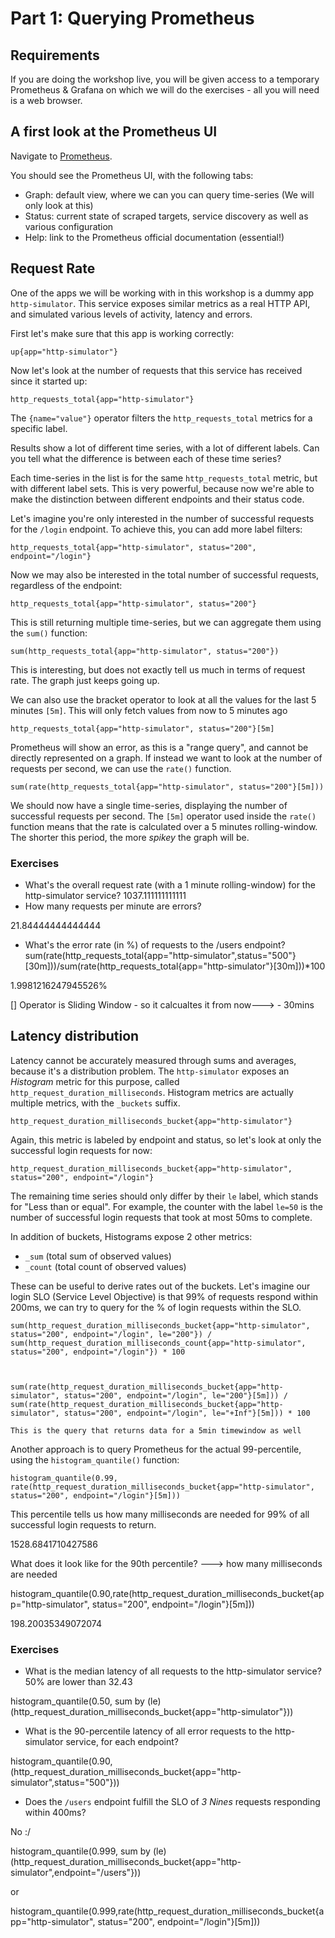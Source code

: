 # Part 1: Querying Prometheus

## Requirements

If you are doing the workshop live, you will be given access to a temporary Prometheus & Grafana on which we will do the exercises - all you will need is a web browser.
 
## A first look at the Prometheus UI

Navigate to [Prometheus](http://metrics.workshop.devops.beekeeper.rocks).

You should see the Prometheus UI, with the following tabs:
- Graph: default view, where we can you can query time-series (We will only look at this)
- Status: current state of scraped targets, service discovery as well as various configuration
- Help: link to the Prometheus official documentation (essential!)

## Request Rate

One of the  apps we will be working with in this workshop is a dummy app `http-simulator`. This service exposes similar metrics as a real HTTP API, and simulated various levels of activity, latency and errors.

First let's make sure that this app is working correctly:

    up{app="http-simulator"}
    
Now let's look at the number of requests that this service has received since it started up:

    http_requests_total{app="http-simulator"}

The `{name="value"}` operator filters the `http_requests_total` metrics for a specific label.

Results show a lot of different time series, with a lot of different labels. Can you tell what the difference is between each of these time series?

Each time-series in the list is for the same `http_requests_total` metric, but with different label sets. This is very powerful, because now we're able to make the distinction between different endpoints and their status code.

Let's imagine you're only interested in the number of successful requests for the `/login` endpoint. To achieve this, you can add more label filters:

    http_requests_total{app="http-simulator", status="200", endpoint="/login"}

Now we may also be interested in the total number of successful requests, regardless of the endpoint:

    http_requests_total{app="http-simulator", status="200"}
    
This is still returning multiple time-series, but we can aggregate them using the `sum()` function:

    sum(http_requests_total{app="http-simulator", status="200"})
 
This is interesting, but does not exactly tell us much in terms of request rate. The graph just keeps going up.

We can also use the bracket operator to look at all the values for the last 5 minutes `[5m]`. This will only fetch values from now to 5 minutes ago
    
    http_requests_total{app="http-simulator", status="200"}[5m]

Prometheus will show an error, as this is a "range query", and cannot be directly represented on a graph. If instead we want to look at the number of requests per second, we can use the `rate()` function.

    sum(rate(http_requests_total{app="http-simulator", status="200"}[5m]))

We should now have a single time-series, displaying the number of successful requests per second. The `[5m]` operator used inside the `rate()` function means that the rate is calculated over a 5 minutes rolling-window. The shorter this period, the more _spikey_ the graph will be.

### Exercises

- What's the overall request rate (with a 1 minute rolling-window) for the http-simulator service?
1037.111111111111
- How many requests per minute are errors?

21.84444444444444

- What's the error rate (in %) of requests to the /users endpoint?
sum(rate(http_requests_total{app="http-simulator",status="500"}[30m]))/sum(rate(http_requests_total{app="http-simulator"}[30m]))*100

1.9981216247945526%


[] Operator is Sliding Window - so it calcualtes it from now---> - 30mins
## Latency distribution

Latency cannot be accurately measured through sums and averages, because it's a distribution problem. The `http-simulator` exposes an _Histogram_ metric for this purpose, called `http_request_duration_milliseconds`. Histogram metrics are actually multiple metrics, with the `_buckets` suffix.

    http_request_duration_milliseconds_bucket{app="http-simulator"}

Again, this metric is labeled by endpoint and status, so let's look at only the successful login requests for now:

    http_request_duration_milliseconds_bucket{app="http-simulator", status="200", endpoint="/login"}

The remaining time series should only differ by their `le` label, which stands for "Less than or equal". For example, the counter with the label `le=50` is the number of successful login requests that took at most 50ms to complete.

In addition of buckets, Histograms expose 2 other metrics:
- `_sum` (total sum of observed values)
- `_count` (total count of observed values)

These can be useful to derive rates out of the buckets. Let's imagine our login SLO (Service Level Objective) is that 99% of requests respond within 200ms, we can try to query for the % of login requests within the SLO.

    sum(http_request_duration_milliseconds_bucket{app="http-simulator", status="200", endpoint="/login", le="200"}) / sum(http_request_duration_milliseconds_count{app="http-simulator", status="200", endpoint="/login"}) * 100



    sum(rate(http_request_duration_milliseconds_bucket{app="http-simulator", status="200", endpoint="/login", le="200"}[5m])) / sum(rate(http_request_duration_milliseconds_bucket{app="http-simulator", status="200", endpoint="/login", le="+Inf"}[5m])) * 100

    This is the query that returns data for a 5min timewindow as well

Another approach is to query Prometheus for the actual 99-percentile, using the `histogram_quantile()` function:

    histogram_quantile(0.99, rate(http_request_duration_milliseconds_bucket{app="http-simulator", status="200", endpoint="/login"}[5m]))

This percentile tells us how many milliseconds are needed for 99% of all successful login requests to return.

1528.6841710427586



What does it look like for the 90th percentile? ---> how many milliseconds are needed

histogram_quantile(0.90,rate(http_request_duration_milliseconds_bucket{app="http-simulator", status="200", endpoint="/login"}[5m]))

198.20035349072074


### Exercises

- What is the median latency of all requests to the http-simulator service?
50% are lower than 32.43

histogram_quantile(0.50, sum by (le) (http_request_duration_milliseconds_bucket{app="http-simulator"}))

- What is the 90-percentile latency of all error requests to the http-simulator service, for each endpoint?

histogram_quantile(0.90, (http_request_duration_milliseconds_bucket{app="http-simulator",status="500"}))

- Does the `/users` endpoint fulfill the SLO of _3 Nines_ requests responding within 400ms?

No :/


histogram_quantile(0.999, sum by (le) (http_request_duration_milliseconds_bucket{app="http-simulator",endpoint="/users"}))

or

histogram_quantile(0.999,rate(http_request_duration_milliseconds_bucket{app="http-simulator", status="200", endpoint="/login"}[5m]))